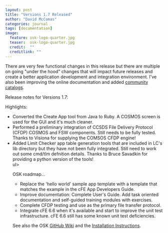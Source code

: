 ```yaml
---
layout: post
title: "Versions 1.7 Released"
author: "David McComas"
categories: journal
tags: [documentation]
image:
  feature: osk-logo-quarter.jpg
  teaser:  osk-logo-quarter.jpg
  credit:  ""
  creditlink: ""
---
```

<div>

<p>There are very few functional changes in this release but there are multiple on going "under the hood" changes that will impact future releases and create a better application development and integration environment. I've also been improving the online documentation and added <a href="https://opensatkit.github.io/menu/community.html">community catalogs</a>.</p>

<p>Release notes for Versions 1.7:</p>

<p>Highlights:</p>
<ul>
  <li> Converted the Create App tool from Java to Ruby. A COSMOS screen is used for the GUI and it's much cleaner.</li>
  <li> Performed a preliminary integration of CCSDS File Delivery Protocol (CFDP) COSMOS and FSW components. Still needs to be fully tested. Thanks to Visiona for supplying the COMSOS CFDP engine!</li>
  <li> Added Limit Checker app table generation tools that are included in LC's lib directory but they have not been fully integrated. Still need to work out some cmd/tlm defnition details. Thanks to Bruce Savadkin for providing a python version of the tools!</li>
  ul>

<p>OSK roadmap...</p>
<ul>
  <li> Replace the 'hello world' sample app template with a template that matches the example in the cFE App Developers Guide.</li>
  <li> Improve documentation: Complete User's Guide. Add task oriented documentation and self-guided training modules with exercises.</li>
  <li> Complete CFDP testing and use as the primary file transfer protocol.</li>
  <li> Integrate cFE 6.6 when it's available and start to improve the unit test infrastructure. cFE 6.6 still has some known unit test deficiencies.</li>
</ul>

<p>See also the OSK <a href="{{site.github.wiki-url}}">GitHub Wiki</a> and the <a href="https://opensatkit.github.io/journal/Installation-Guide.html">Installation Instructions</a>.</p>
	
</div>


